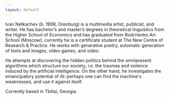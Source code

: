 ```yaml
---
layout: default
---
```


Ivan Netkachev (b. 1998, Orenburg) is a multimedia artist, publicist, and writer. He has bachelor’s and master’s degrees in theoretical linguistics from the Higher School of Economics and has graduated from Rodchenko Art School (Moscow); currently he is a certificate student at The New Centre of Research & Practice. He works with generative poetry, automatic generation of texts and images, video games, and video. 

He attempts at discovering the hidden politics behind the omnipresent algorithms which structure our society, i.e. the traumas and violence induced by the artificial intelligence. On the other hand, he investigates the emancipatory potential of AI: perhaps one can find the machine's weaknesses, and use it against itself.

Currently based in Tbilisi, Georgia. 
